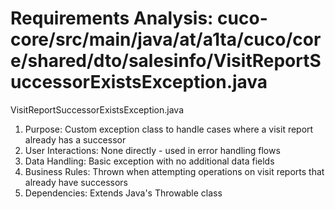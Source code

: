 # Requirements Analysis: cuco-core/src/main/java/at/a1ta/cuco/core/shared/dto/salesinfo/VisitReportSuccessorExistsException.java

VisitReportSuccessorExistsException.java
1. Purpose: Custom exception class to handle cases where a visit report already has a successor
2. User Interactions: None directly - used in error handling flows
3. Data Handling: Basic exception with no additional data fields
4. Business Rules: Thrown when attempting operations on visit reports that already have successors
5. Dependencies: Extends Java's Throwable class